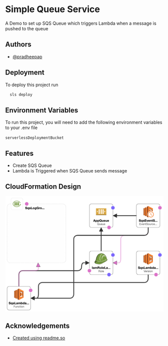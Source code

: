
# Simple Queue Service

A Demo to set up SQS Queue which triggers Lambda when a message is pushed to the queue

## Authors

- [@pradheepap](https://www.github.com/pradheepap)

  
## Deployment

To deploy this project run

```bash
  sls deploy
```
 
## Environment Variables

To run this project, you will need to add the following environment variables to your .env file

`serverlessDeploymentBucket`

  
## Features

- Create SQS Queue
- Lambda is Triggered when SQS Queue sends message

  
## CloudFormation Design

![Information Arch](sqs-app-cf-design.png?raw=true "SQS App")
  ## Acknowledgements

 - [Created using readme.so](https://readme.so/)